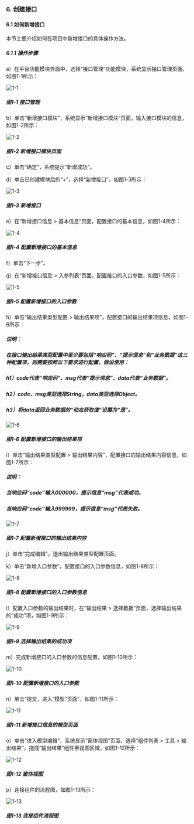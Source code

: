 ### 6. 创建接口

#### 6.1 如何新增接口

本节主要介绍如何在项目中新增接口的具体操作方法。

##### 6.1.1 操作步骤

a）在平台功能模块界面中，选择“接口管理”功能模块，系统显示接口管理页面，如图1-1所示：

![1-1](https://www.feisuanyz.com/fsimage/ks-image/ks_5-1_img.png)

##### 图1-1 接口管理

b）单击“新增接口模块”，系统显示“新增接口模块”页面，输入接口模块的信息，如图1-2所示：

![1-2](https://www.feisuanyz.com/fsimage/ks-image/ks_5-2_img.png)

##### 图1-2 新增接口模块页面

c）单击“确定”，系统提示“新增成功”。

d）单击已创建模块后的“+”，选择“新增接口”，如图1-3所示：

![1-3](https://www.feisuanyz.com/fsimage/ks-image/ks_5-3_img.png)

##### 图1-3 新增接口

e）在“新增接口信息 > 基本信息”页面，配置接口的基本信息，如图1-4所示：

![1-4](https://www.feisuanyz.com/fsimage/ks-image/ks_5-4_img.png)

##### 图1-4 配置新增接口的基本信息

f）单击“下一步”。

g）在“新增接口信息 > 入参列表”页面，配置接口的入口参数，如图1-5所示：

![1-5](https://www.feisuanyz.com/fsimage/ks-image/ks_5-5_img.png)

##### 图1-5 配置新增接口的入口参数

h）单击“输出结果类型配置 > 输出结果项”，配置接口的输出结果项信息，如图1-6所示：

##### 说明：

##### 在接口输出结果类型配置中至少要包括“响应码”、“提示信息”和“业务数据”这三种配置项，则需要按照以下要求进行配置，假设使用：

##### h1）code代表“响应码”、msg代表“提示信息”、data代表“业务数据”。

##### h2）code、msg类型选择String，data类型选择Object。

##### h3）将data返回业务数据的“动态获取值”设置为“是”。

![1-6](https://www.feisuanyz.com/fsimage/ks-image/00.png)

##### 图1-6 配置新增接口的输出结果项

i）单击“输出结果类型配置 > 输出结果内容”，配置接口的输出结果内容信息，如图1-7所示：

##### 说明：

##### 当响应码“code”输入000000，提示信息“msg”代表成功。

##### 当响应码“code”输入999999，提示信息“msg”代表失败。

![1-7](https://www.feisuanyz.com/fsimage/ks-image/ks_5-7_img.png)

##### 图1-7 配置新增接口的输出结果内容

j）单击“完成编辑”，退出输出结果类型配置页面。

k）单击“新增入口参数”，配置接口的入口参数信息，如图1-8所示：

![1-8](https://www.feisuanyz.com/fsimage/ks-image/ks_5-8_img.png)

##### 图1-8 配置新增接口的入口参数信息

l）配置入口参数的输出结果时，在“输出结果 > 选择数据”页面，选择输出结果的“成功”项，如图1-9所示：

![1-9](https://www.feisuanyz.com/fsimage/ks-image/ks_5-9_img.png)

##### 图1-9 选择输出结果的成功项

m）完成新增接口的入口参数的信息配置，如图1-10所示：

![1-10](https://www.feisuanyz.com/fsimage/ks-image/ks_5-10_img.png)

##### 图1-10 配置新增接口的入口参数

n）单击“提交，进入“模型”页面”，如图1-11所示：

![1-11](https://www.feisuanyz.com/fsimage/ks-image/ks_5-11_img.png)

##### 图1-11 新增接口信息的模型页面

o）单击“进入模型编辑”，系统显示“窗体视图”页面，选择“组件列表 > 工具 > 输出结果”，拖拽“输出结果”组件至视图区域，如图1-12所示：

![1-12](https://www.feisuanyz.com/fsimage/ks-image/ks_5-12_img.png)

##### 图1-12 窗体视图

p）连接组件的流程图，如图1-13所示：

![1-13](https://www.feisuanyz.com/fsimage/ks-image/ks_5-13_img.png)

##### 图1-13 连接组件流程图
